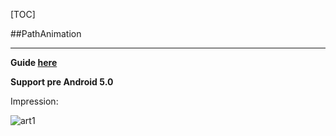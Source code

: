 [TOC]

##PathAnimation

*** 


**Guide [here][1]**

**Support pre Android 5.0**

Impression:

![art1][2]

[1]:(http://www.septenary.cn/pathanimation/)
[2]:(https://github.com/Ryfthink/ImageBlur/blob/master/arts/snipper.jpg)